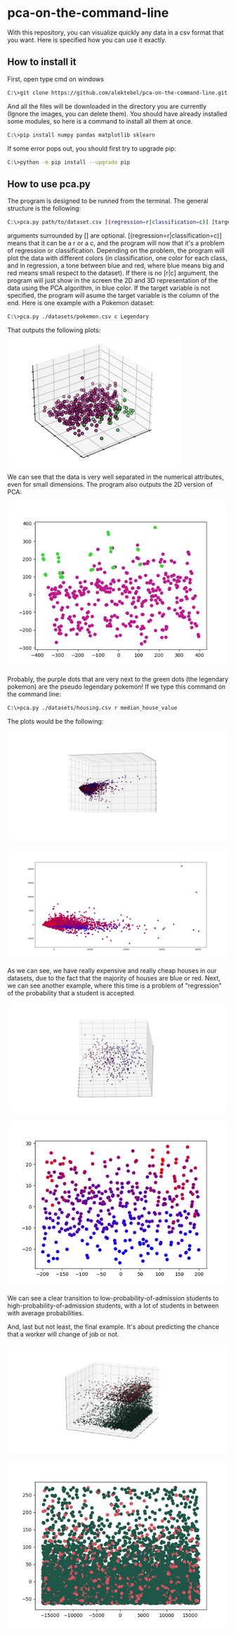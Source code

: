 # pca-on-the-command-line
With this repository, you can visualize quickly any data in a csv format that you want. Here is specified how you can use it exactly.

## How to install it
First, open type cmd on windows

```bash
C:\>git clone https://github.com/alektebel/pca-on-the-command-line.git
```

And all the files will be downloaded in the directory you are currently (Ignore the images, you can delete them). You should have already installed some modules, so here is a command to install all them at once.
```bash
C:\>pip install numpy pandas matplotlib sklearn

```
If some error pops out, you should first try to upgrade pip:

```bash
C:\>python -m pip install --upgrade pip

```
## How to use pca.py
The program is designed to be runned from the terminal. The general structure is the following:
```bash
C:\>pca.py path/to/dataset.csv [(regression=r|classification=c)] [target variable]

```
arguments surrounded by [] are optional. [(regression=r|classification=c)] means that it can be a r or a c, and the program will now that it's a problem of regression or classification. Depending on the problem, the program will plot the data with different colors (in classification, one color for each class, and in regression, a tone between blue and red, where blue means big and red means small respect to the dataset). If there is no [r|c] argument, the program will just show in the screen the 2D and 3D representation of the data using the PCA algorithm, in blue color. If the target variable is not specified, the program will asume the target variable is the column of the end.
Here is one example with a Pokemon dataset:
```bash
C:\>pca.py ./datasets/pokemon.csv c Legendary

```
That outputs the following plots:
![plot](https://github.com/alektebel/pca-on-the-command-line/blob/main/pokemons.png)

We can see that the data is very well separated in the numerical attributes, even for small dimensions. The program also outputs the 2D version of PCA:

![plot](https://github.com/alektebel/pca-on-the-command-line/blob/main/pokemons2D.png)

Probably, the purple dots that are very next to the green dots (the legendary pokemon) are the pseudo legendary pokemon!
If we type this command on the command line:
```bash
C:\>pca.py ./datasets/housing.csv r median_house_value

```
The plots would be the following:

![plot](https://github.com/alektebel/pca-on-the-command-line/blob/main/housing3D.png)

![plot](https://github.com/alektebel/pca-on-the-command-line/blob/main/housing2D.png)

As we can see, we have really expensive and really cheap houses in our datasets, due to the fact that the majority of houses are blue or red.
Next, we can see another example, where this time is a problem of "regression" of the probability that a student is accepted.

![plot](https://github.com/alektebel/pca-on-the-command-line/blob/main/admission_chance3D.png)

![plot](https://github.com/alektebel/pca-on-the-command-line/blob/main/chance_of_admit2D.png)

We can see a clear transition to low-probability-of-admission students to high-probability-of-admission students, with a lot of students in between with average probabilities.

And, last but not least, the final example. It's about predicting the chance that a worker will change of job or not.

![plot](https://github.com/alektebel/pca-on-the-command-line/blob/main/aug3D.png)

![plot](https://github.com/alektebel/pca-on-the-command-line/blob/main/aug2D.png)
